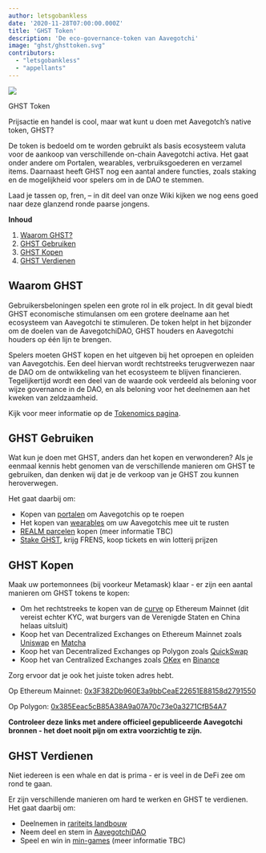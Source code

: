 ```yaml
---
author: letsgobankless
date: '2020-11-28T07:00:00.000Z'
title: 'GHST Token'
description: 'De eco-governance-token van Aavegotchi'
image: "ghst/ghsttoken.svg"
contributors:
  - "letsgobankless"
  - "appellants"
---
```


<div class="headerImageContainer">
<img class="headerImage" src="/ghst/ghst.gif">
<p class="headerImageText">GHST Token</p>
</div>

Prijsactie en handel is cool, maar wat kunt u doen met Aavegotch’s native token, GHST?

De token is bedoeld om te worden gebruikt als basis ecosysteem valuta voor de aankoop van verschillende on-chain Aavegotchi activa. Het gaat onder andere om Portalen, wearables, verbruiksgoederen en verzamel items. Daarnaast heeft GHST nog een aantal andere functies, zoals staking en de mogelijkheid voor spelers om in de DAO te stemmen.

Laad je tassen op, fren, – in dit deel van onze Wiki kijken we nog eens goed naar deze glanzend ronde paarse jongens.

<div class="contentsBox">

**Inhoud**

<ol>
<li><a href=#why-ghst>Waarom GHST?</a></li>
<li><a href=#using-ghst>GHST Gebruiken</a></li>
<li><a href=#buying-ghst>GHST Kopen</a></li>
<li><a href=#earning-ghst>GHST Verdienen</a></li>
</ol>

</div>

## Waarom GHST
Gebruikersbeloningen spelen een grote rol in elk project. In dit geval biedt GHST economische stimulansen om een grotere deelname aan het ecosysteem van Aavegotchi te stimuleren. De token helpt in het bijzonder om de doelen van de AavegotchiDAO, GHST houders en Aavegotchi houders op één lijn te brengen.

Spelers moeten GHST kopen en het uitgeven bij het oproepen en opleiden van Aavegotchis. Een deel hiervan wordt rechtstreeks terugverwezen naar de DAO om de ontwikkeling van het ecosysteem te blijven financieren. Tegelijkertijd wordt een deel van de waarde ook verdeeld als beloning voor wijze governance in de DAO, en als beloning voor het deelnemen aan het kweken van zeldzaamheid.

Kijk voor meer informatie op de [Tokenomics pagina](/tokenomics).

## GHST Gebruiken
Wat kun je doen met GHST, anders dan het kopen en verwonderen? Als je eenmaal kennis hebt genomen van de verschillende manieren om GHST te gebruiken, dan denken wij dat je de verkoop van je GHST zou kunnen heroverwegen.

Het gaat daarbij om:

* Kopen van [portalen](/portals) om Aavegotchis op te roepen
* Het kopen van [wearables](/wearables) om uw Aavegotchis mee uit te rusten
* [REALM parcelen](/metaverse) kopen (meer informatie TBC)
* [Stake GHST](/staking), krijg FRENS, koop tickets en win lotterij prijzen

## GHST Kopen
Maak uw portemonnees (bij voorkeur Metamask) klaar - er zijn een aantal manieren om GHST tokens te kopen:

* Om het rechtstreeks te kopen van de [curve](/curve) op Ethereum Mainnet (dit vereist echter KYC, wat burgers van de Verenigde Staten en China helaas uitsluit)
* Koop het van Decentralized Exchanges on Ethereum Mainnet zoals [Uniswap](https://app.uniswap.org/#/swap?inputCurrency=ETH&outputCurrency=0x3f382dbd960e3a9bbceae22651e88158d2791550) en [Matcha](https://matcha.xyz/markets/GHST)
* Koop het van Decentralized Exchanges op Polygon zoals [QuickSwap](https://quickswap.exchange/#/swap?outputCurrency=0x385eeac5cb85a38a9a07a70c73e0a3271cfb54a7)
* Koop het van Centralized Exchanges zoals [OKex](https://www.okex.com/spot/trade/ghst-eth#type=1) en [Binance](https://www.binance.com/en/trade/GHST_ETH?layout=pro)

Zorg ervoor dat je ook het juiste token adres hebt.

Op Ethereum Mainnet: [0x3F382Db960E3a9bbCeaE22651E88158d2791550](https://etherscan.io/token/0x3F382DbD960E3a9bbCeaE22651E88158d2791550)

Op Polygon: [0x385Eeac5cB85A38A9a07A70c73e0a3271CfB54A7](https://explorer-mainnet.maticvigil.com/address/0x385Eeac5cB85A38A9a07A70c73e0a3271CfB54A7/transactions)

**Controleer deze links met andere officieel gepubliceerde Aavegotchi bronnen - het doet nooit pijn om extra voorzichtig te zijn.**

## GHST Verdienen
Niet iedereen is een whale en dat is prima - er is veel in de DeFi zee om rond te gaan.

Er zijn verschillende manieren om hard te werken en GHST te verdienen. Het gaat daarbij om:

* Deelnemen in [rariteits landbouw](/rarity-farming)
* Neem deel en stem in [AavegotchiDAO](/dao)
* Speel en win in [min-games](/minigames) (meer informatie TBC)




